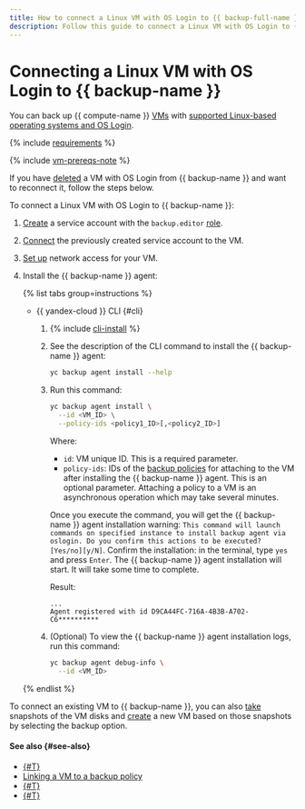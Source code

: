 ```yaml
---
title: How to connect a Linux VM with OS Login to {{ backup-full-name }}
description: Follow this guide to connect a Linux VM with OS Login to {{ backup-name }}.
---
```


# Connecting a Linux VM with OS Login to {{ backup-name }}

You can back up {{ compute-name }} [VMs](../../compute/concepts/vm.md) with [supported Linux-based operating systems and OS Login](../concepts/vm-connection.md#linux).

{% include [requirements](../../_includes/backup/requirements.md) %}

{% include [vm-prereqs-note](../../_includes/backup/vm-prereqs-note.md) %}

If you have [deleted](delete-vm.md) a VM with OS Login from {{ backup-name }} and want to reconnect it, follow the steps below.

To connect a Linux VM with OS Login to {{ backup-name }}:

1. [Create](../../iam/operations/sa/create.md) a service account with the `backup.editor` [role](../security/index.md#backup-editor).
1. [Connect](../../compute/operations/vm-control/vm-update.md) the previously created service account to the VM.
1. [Set up](../concepts/vm-connection.md#vm-network-access) network access for your VM.
1. Install the {{ backup-name }} agent:

   {% list tabs group=instructions %}

   - {{ yandex-cloud }} CLI {#cli}

     1. {% include [cli-install](../../_includes/cli-install.md) %}
     1. See the description of the CLI command to install the {{ backup-name }} agent:

        ```bash
        yc backup agent install --help
        ```

     1. Run this command:

        ```bash
        yc backup agent install \
          --id <VM_ID> \
          --policy-ids <policy1_ID>[,<policy2_ID>]
        ```

        Where:

        * `id`: VM unique ID. This is a required parameter.
        * `policy-ids`: IDs of the [backup policies](../concepts/policy.md) for attaching to the VM after installing the {{ backup-name }} agent. This is an optional parameter. Attaching a policy to a VM is an asynchronous operation which may take several minutes.

        Once you execute the command, you will get the {{ backup-name }} agent installation warning: `This command will launch commands on specified instance to install backup agent via oslogin. Do you confirm this actions to be executed? [Yes/no][y/N]`. Confirm the installation: in the terminal, type `yes` and press `Enter`. The {{ backup-name }} agent installation will start. It will take some time to complete.

        Result:

        ```text
        ...
        Agent registered with id D9CA44FC-716A-4B3B-A702-C6**********
        ```

     1. (Optional) To view the {{ backup-name }} agent installation logs, run this command:

         ```bash
         yc backup agent debug-info \
           --id <VM_ID>
         ```

   {% endlist %}

To connect an existing VM to {{ backup-name }}, you can also [take](../../compute/operations/disk-control/create-snapshot.md) snapshots of the VM disks and [create](../../compute/operations/vm-create/create-from-snapshots.md) a new VM based on those snapshots by selecting the backup option.

#### See also {#see-also}

* [{#T}](create-vm.md)
* [Linking a VM to a backup policy](./policy-vm/update.md#update-vm-list)
* [{#T}](./policy-vm/create.md)
* [{#T}](./backup-vm/recover.md)
